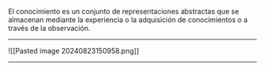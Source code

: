 
El conocimiento es un conjunto de representaciones abstractas que se almacenan mediante la experiencia o la adquisición de conocimientos o a través de la observación. 

---
![[Pasted image 20240823150958.png]]

---



